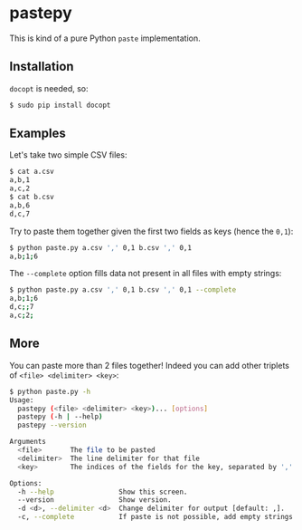 pastepy
=======
This is kind of a pure Python `paste` implementation.

Installation
------------
`docopt` is needed, so:
```bash
$ sudo pip install docopt
```

Examples
--------
Let's take two simple CSV files:
```bash
$ cat a.csv
a,b,1
a,c,2
$ cat b.csv
a,b,6
d,c,7
```
Try to paste them together given the first two fields as keys (hence the `0,1`):
```bash
$ python paste.py a.csv ',' 0,1 b.csv ',' 0,1
a,b;1;6
```
The `--complete` option fills data not present in all files with empty strings:
```bash
$ python paste.py a.csv ',' 0,1 b.csv ',' 0,1 --complete
a,b;1;6
d,c;;7
a,c;2;
```

More
----
You can paste more than 2 files together!
Indeed you can add other triplets of `<file> <delimiter> <key>`:
```bash
$ python paste.py -h
Usage:
  pastepy (<file> <delimiter> <key>)... [options]
  pastepy (-h | --help)
  pastepy --version

Arguments
  <file>       The file to be pasted
  <delimiter>  The line delimiter for that file
  <key>        The indices of the fields for the key, separated by ','

Options:
  -h --help                Show this screen.
  --version                Show version.
  -d <d>, --delimiter <d>  Change delimiter for output [default: ,].
  -c, --complete           If paste is not possible, add empty strings.

```
